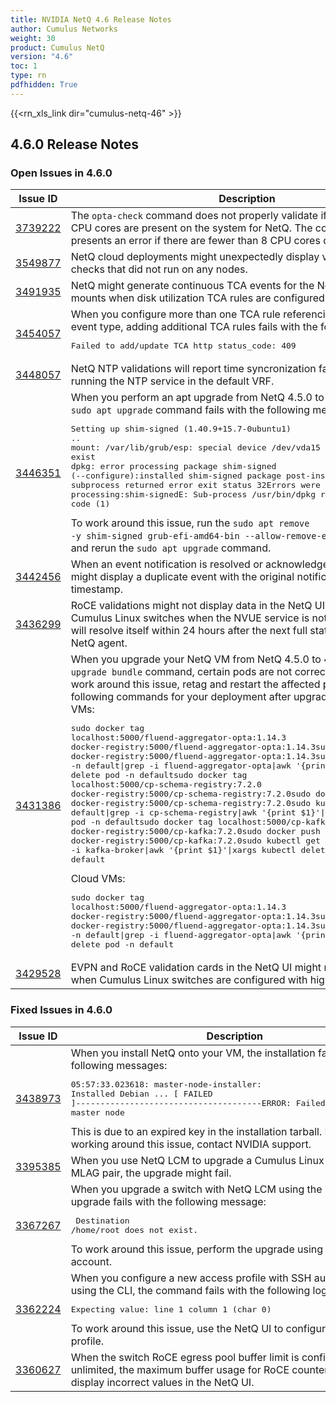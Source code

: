 ```yaml
---
title: NVIDIA NetQ 4.6 Release Notes
author: Cumulus Networks
weight: 30
product: Cumulus NetQ
version: "4.6"
toc: 1
type: rn
pdfhidden: True
---
```

{{<rn_xls_link dir="cumulus-netq-46" >}}
## 4.6.0 Release Notes
### Open Issues in 4.6.0

|  Issue ID 	|   Description	|   Affects	|   Fixed |
|---	        |---	        |---	    |---	                |
| <a name="3739222"></a> [3739222](#3739222) <a name="3739222"></a> <br /> | The <code>opta-check</code> command does not properly validate if the required 16 CPU cores are present on the system for NetQ. The command only presents an error if there are fewer than 8 CPU cores detected. | 4.2.0-4.8.0 | 4.9.0-4.12.0|
| <a name="3549877"></a> [3549877](#3549877) <a name="3549877"></a> <br /> | NetQ cloud deployments might unexpectedly display validation results for checks that did not run on any nodes. | 4.6.0-4.8.0 | 4.9.0-4.12.0|
| <a name="3491935"></a> [3491935](#3491935) <a name="3491935"></a> <br /> | NetQ might generate continuous TCA events for the NetQ VM squashfs mounts when disk utilization TCA rules are configured for all hosts.   | 4.5.0-4.6.0 | 4.7.0-4.12.0|
| <a name="3454057"></a> [3454057](#3454057) <a name="3454057"></a> <br /> | When you configure more than one TCA rule referencing the same TCA event type, adding additional TCA rules fails with the following message:<pre>Failed to add/update TCA http status_code: 409</pre> | 4.5.0-4.6.0 | 4.7.0-4.12.0|
| <a name="3448057"></a> [3448057](#3448057) <a name="3448057"></a> <br /> | NetQ NTP validations will report time syncronization failures for switches running the NTP service in the default VRF. | 4.5.0-4.6.0 | 4.7.0-4.12.0|
| <a name="3446351"></a> [3446351](#3446351) <a name="3446351"></a> <br /> | When you perform an apt upgrade from NetQ 4.5.0 to version 4.6.0, the <code>sudo apt upgrade</code> command fails with the following message: <pre>Setting up shim-signed (1.40.9+15.7-0ubuntu1) ..<br />mount: /var/lib/grub/esp: special device /dev/vda15 does not exist<br />dpkg: error processing package shim-signed (--configure):installed shim-signed package post-installation script subprocess returned error exit status 32Errors were encountered while processing:shim-signedE: Sub-process /usr/bin/dpkg returned an error code (1)</pre>To work around this issue, run the <code>sudo apt remove -y shim-signed grub-efi-amd64-bin --allow-remove-essential</code> command and rerun the <code>sudo apt upgrade</code> command. | 4.5.0-4.6.0 | 4.7.0-4.12.0|
| <a name="3442456"></a> [3442456](#3442456) <a name="3442456"></a> <br /> | When an event notification is resolved or acknowledged, the NetQ UI might display a duplicate event with the original notification content and timestamp. | 4.2.0-4.6.0 | 4.7.0-4.12.0|
| <a name="3436299"></a> [3436299](#3436299) <a name="3436299"></a> <br /> | RoCE validations might not display data in the NetQ UI and CLI for Cumulus Linux switches when the NVUE service is not running. This issue will resolve itself within 24 hours after the next full status update from the NetQ agent.  | 4.6.0 | 4.7.0-4.12.0|
| <a name="3431386"></a> [3431386](#3431386) <a name="3431386"></a> <br /> | When you upgrade your NetQ VM from NetQ 4.5.0 to 4.6.0 using the <code>netq upgrade bundle</code> command, certain pods are not correctly retagged. To work around this issue, retag and restart the affected pods with the following commands for your deployment after upgrading:On-premises VMs:<pre>sudo docker tag localhost:5000/fluend-aggregator-opta:1.14.3 docker-registry:5000/fluend-aggregator-opta:1.14.3sudo docker push docker-registry:5000/fluend-aggregator-opta:1.14.3sudo kubectl get pods -n default\|grep -i fluend-aggregator-opta\|awk '{print $1}'\|xargs kubectl delete pod -n defaultsudo docker tag localhost:5000/cp-schema-registry:7.2.0 docker-registry:5000/cp-schema-registry:7.2.0sudo docker push docker-registry:5000/cp-schema-registry:7.2.0sudo kubectl get pods -n default\|grep -i cp-schema-registry\|awk '{print $1}'\|xargs kubectl delete pod -n defaultsudo docker tag localhost:5000/cp-kafka:7.2.0 docker-registry:5000/cp-kafka:7.2.0sudo docker push docker-registry:5000/cp-kafka:7.2.0sudo kubectl get pods -n default\|grep -i kafka-broker\|awk '{print $1}'\|xargs kubectl delete pod -n default</pre>Cloud VMs:<pre>sudo docker tag localhost:5000/fluend-aggregator-opta:1.14.3 docker-registry:5000/fluend-aggregator-opta:1.14.3sudo docker push docker-registry:5000/fluend-aggregator-opta:1.14.3sudo kubectl get pods -n default\|grep -i fluend-aggregator-opta\|awk '{print $1}'\|xargs kubectl delete pod -n default</pre> | 4.5.0-4.6.0 | 4.7.0-4.12.0|
| <a name="3429528"></a> [3429528](#3429528) <a name="3429528"></a> <br /> | EVPN and RoCE validation cards in the NetQ UI might not display data when Cumulus Linux switches are configured with high VNI scale. | 4.6.0-4.8.0 | 4.9.0-4.12.0|

### Fixed Issues in 4.6.0
|  Issue ID 	|   Description	|   Affects	|
|---	        |---	        |---	    |
| <a name="3438973"></a> [3438973](#3438973) <a name="3438973"></a> <br /> | When you install NetQ onto your VM, the installation fails with the following messages:<pre>05:57:33.023618: master-node-installer: Installed Debian ...	&#91; FAILED &#93;--------------------------------------ERROR: Failed to install the master node</pre>This is due to an expired key in the installation tarball. For assistance working around this issue, contact NVIDIA support. | 4.3.0-4.5.0 | |
| <a name="3395385"></a> [3395385](#3395385) <a name="3395385"></a> <br /> | When you use NetQ LCM to upgrade a Cumulus Linux switch in an MLAG pair, the upgrade might fail. | 4.4.1-4.5.0 | |
| <a name="3367267"></a> [3367267](#3367267) <a name="3367267"></a> <br /> | When you upgrade a switch with NetQ LCM using the <code>root</code> user, the upgrade fails with the following message: <pre> Destination /home/root does not exist. </pre> To work around this issue, perform the upgrade using a different user account. | 4.5.0 | |
| <a name="3362224"></a> [3362224](#3362224) <a name="3362224"></a> <br /> | When you configure a new access profile with SSH authentication using the CLI, the command fails with the following log message:<pre>Expecting value: line 1 column 1 (char 0) </pre>To work around this issue, use the NetQ UI to configure the access profile. | 4.5.0 | |
| <a name="3360627"></a> [3360627](#3360627) <a name="3360627"></a> <br /> | When the switch RoCE egress pool buffer limit is configured as unlimited, the maximum buffer usage for RoCE counters might display incorrect values in the NetQ UI. | 4.4.1-4.5.0 | |

